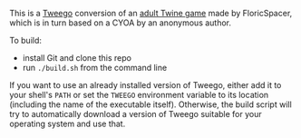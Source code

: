 This is a [Tweego](https://www.motoslave.net/tweego/) conversion of an [adult Twine game](https://tfgames.site/index.php?module=viewgame&id=2653) made by FloricSpacer, which is in turn based on a CYOA by an anonymous author.

To build:
- install Git and clone this repo
- run `./build.sh` from the command line

If you want to use an already installed version of Tweego, either add it to your shell's `PATH` or set the `TWEEGO` environment variable to its location (including the name of the executable itself). Otherwise, the build script will try to automatically download a version of Tweego suitable for your operating system and use that.
